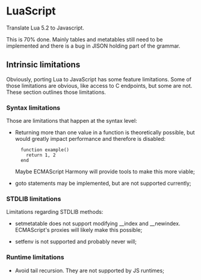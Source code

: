 # LuaScript

Translate Lua 5.2 to Javascript.

This is 70% done. Mainly tables and metatables still need to be implemented and there is a bug in JISON holding part of the grammar.

## Intrinsic limitations

Obviously, porting Lua to JavaScript has some feature limitations. Some of those limitations are obvious, like access to C endpoints, but some are not. These section outlines those limitations.

### Syntax limitations

Those are limitations that happen at the syntax level:

* Returning more than one value in a function is theoretically possible, but would greatly impact performance and therefore is disabled:

        function example()
          return 1, 2
        end

    Maybe ECMAScript Harmony will provide tools to make this more viable;

* goto statements may be implemented, but are not supported currently;

### STDLIB limitations

Limitations regarding STDLIB methods:

* setmetatable does not support modifying __index and __newindex. ECMAScript's proxies will likely make this possible;

* setfenv is not supported and probably never will;

### Runtime limitations

* Avoid tail recursion. They are not supported by JS runtimes;